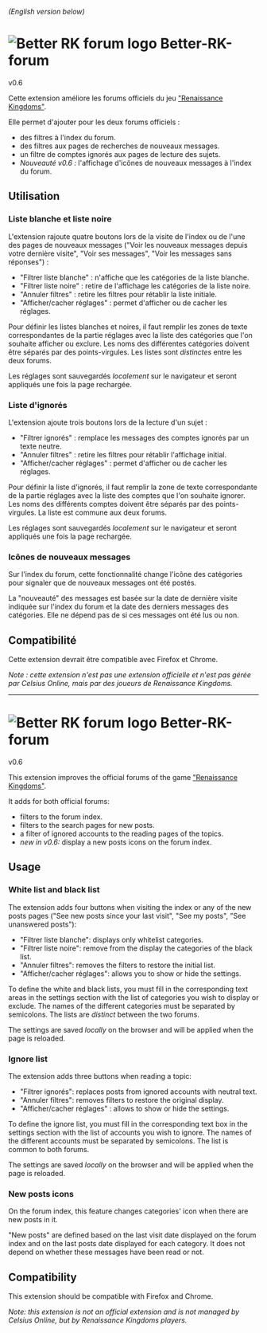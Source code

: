 *(English version below)*

# ![Better RK forum logo](https://i14.servimg.com/u/f14/11/97/33/52/icon4810.png) Better-RK-forum 
v0.6

Cette extension améliore les forums officiels du jeu ["Renaissance Kingdoms"](https://www.renaissancekingdoms.com).

Elle permet d'ajouter pour les deux forums officiels :

* des filtres à l'index du forum.
* des filtres aux pages de recherches de nouveaux messages.
* un filtre de comptes ignorés aux pages de lecture des sujets.
* *Nouveauté v0.6 :* l'affichage d'icônes de nouveaux messages à l'index du forum.

## Utilisation

### Liste blanche et liste noire
L'extension rajoute quatre boutons lors de la visite de l'index ou de l'une des pages de nouveaux messages ("Voir les nouveaux messages depuis votre dernière visite", "Voir ses messages", "Voir les messages sans réponses") :

* "Filtrer liste blanche" : n'affiche que les catégories de la liste blanche.
* "Filtrer liste noire" : retire de l'affichage les catégories de la liste noire.
* "Annuler filtres" : retire les filtres pour rétablir la liste initiale. 
* "Afficher/cacher réglages" : permet d'afficher ou de cacher les réglages. 

Pour définir les listes blanches et noires, il faut remplir les zones de texte correspondantes de la partie réglages avec la liste des catégories que l'on souhaite afficher ou exclure. 
Les noms des différentes catégories doivent être séparés par des points-virgules. 
Les listes sont *distinctes* entre les deux forums.

Les réglages sont sauvegardés *localement* sur le navigateur et seront appliqués une fois la page rechargée. 

### Liste d'ignorés
L'extension ajoute trois boutons lors de la lecture d'un sujet :

* "Filtrer ignorés" : remplace les messages des comptes ignorés par un texte neutre.
* "Annuler filtres" : retire les filtres pour rétablir l'affichage initial. 
* "Afficher/cacher réglages" : permet d'afficher ou de cacher les réglages. 

Pour définir la liste d'ignorés, il faut remplir la zone de texte correspondante de la partie réglages avec la liste des comptes que l'on souhaite ignorer. 
Les noms des différents comptes doivent être séparés par des points-virgules. 
La liste est commune aux deux forums.

Les réglages sont sauvegardés *localement* sur le navigateur et seront appliqués une fois la page rechargée. 

### Icônes de nouveaux messages
Sur l'index du forum, cette fonctionnalité change l'icône des catégories pour signaler que de nouveaux messages ont été postés.

La "nouveauté" des messages est basée sur la date de dernière visite indiquée sur l'index du forum et la date des derniers messages des catégories. 
Elle ne dépend pas de si ces messages ont été lus ou non.

## Compatibilité
Cette extension devrait être compatible avec Firefox et Chrome.

*Note : cette extension n'est pas une extension officielle et n'est pas gérée par Celsius Online, mais par des joueurs de Renaissance Kingdoms.*

---
# ![Better RK forum logo](https://i14.servimg.com/u/f14/11/97/33/52/icon4810.png) Better-RK-forum
v0.6

This extension improves the official forums of the game ["Renaissance Kingdoms"](https://www.renaissancekingdoms.com).

It adds for both official forums:

* filters to the forum index.
* filters to the search pages for new posts.
* a filter of ignored accounts to the reading pages of the topics.
* *new in v0.6:* display a new posts icons on the forum index.

## Usage

### White list and black list
The extension adds four buttons when visiting the index or any of the new posts pages ("See new posts since your last visit", "See my posts", "See unanswered posts"):

* "Filtrer liste blanche": displays only whitelist categories.
* "Filtrer liste noire": remove from the display the categories of the black list.
* "Annuler filtres": removes the filters to restore the initial list. 
* "Afficher/cacher réglages": allows you to show or hide the settings. 

To define the white and black lists, you must fill in the corresponding text areas in the settings section with the list of categories you wish to display or exclude. 
The names of the different categories must be separated by semicolons. 
The lists are *distinct* between the two forums.

The settings are saved *locally* on the browser and will be applied when the page is reloaded. 

### Ignore list
The extension adds three buttons when reading a topic:

* "Filtrer ignorés": replaces posts from ignored accounts with neutral text.
* "Annuler filtres": removes filters to restore the original display. 
* "Afficher/cacher réglages" : allows to show or hide the settings. 

To define the ignore list, you must fill in the corresponding text box in the settings section with the list of accounts you wish to ignore. 
The names of the different accounts must be separated by semicolons. 
The list is common to both forums.

The settings are saved *locally* on the browser and will be applied when the page is reloaded. 

### New posts icons
On the forum index, this feature changes categories' icon when there are new posts in it.

"New posts" are defined based on the last visit date displayed on the forum index and on the last posts date displayed for each category. 
It does not depend on whether these messages have been read or not.

## Compatibility
This extension should be compatible with Firefox and Chrome.

*Note: this extension is not an official extension and is not managed by Celsius Online, but by Renaissance Kingdoms players.*
